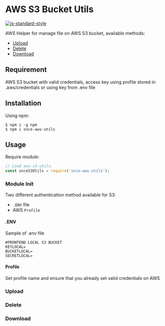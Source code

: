 # AWS S3 Bucket Utils

[![js-standard-style](https://img.shields.io/badge/code%20style-standard-brightgreen.svg?style=flat)](http://standardjs.com/)

AWS Helper for manage file on AWS S3 bucket, available methods:
- [Upload](#upload)
- [Delete](#delete)
- [Download](#download)


## Requirement 

AWS S3 bucket with valid credentials, access key using profile stored in .aws/credentials or using key from .env file

## Installation

Using npm:
```shell
$ npm i -g npm
$ npm i snce-aws-utils
```

## Usage

Require module:
```js
// Load aws-s3-utils.
const snceS3Utils = require('snce-aws-utils');
```

### Module Init
Two different authentication method available for S3:
- `.ENV` file
-  AWS `Profile`

#### .ENV
Sample of .env file
```
#FRONTEND LOCAL S3 BUCKET
KEYLOCAL=
BUCKETLOCAL=
SECRETLOCAL=
```

#### Profile
Set profile name and ensure that you already set valid credentials on AWS


### <a name="upload"></a>Upload



### <a name="delete"></a>Delete


### <a name="download"></a>Download




